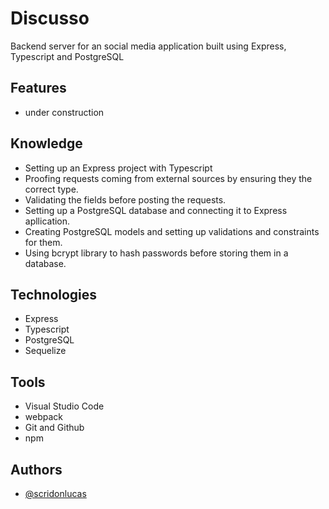 # Discusso

Backend server for an social media application built using Express, Typescript and PostgreSQL

## Features

- under construction

## Knowledge

- Setting up an Express project with Typescript
- Proofing requests coming from external sources by ensuring they the correct type.
- Validating the fields before posting the requests.
- Setting up a PostgreSQL database and connecting it to Express apllication.
- Creating PostgreSQL models and setting up validations and constraints for them.
- Using bcrypt library to hash passwords before storing them in a database.

## Technologies

- Express
- Typescript
- PostgreSQL
- Sequelize

## Tools

- Visual Studio Code
- webpack
- Git and Github
- npm

## Authors

- [@scridonlucas](https://www.github.com/scridonlucas)
